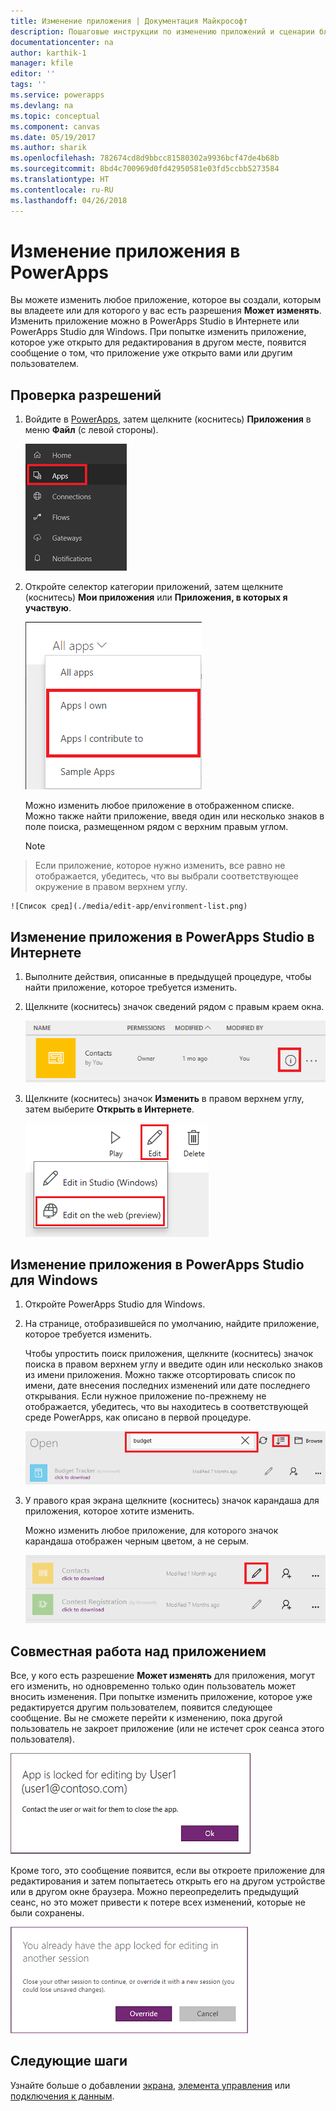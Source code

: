 ```yaml
---
title: Изменение приложения | Документация Майкрософт
description: Пошаговые инструкции по изменению приложений и сценарии блокировки сеансов.
documentationcenter: na
author: karthik-1
manager: kfile
editor: ''
tags: ''
ms.service: powerapps
ms.devlang: na
ms.topic: conceptual
ms.component: canvas
ms.date: 05/19/2017
ms.author: sharik
ms.openlocfilehash: 782674cd8d9bbcc81580302a9936bcf47de4b68b
ms.sourcegitcommit: 8bd4c700969d0fd42950581e03fd5ccbb5273584
ms.translationtype: HT
ms.contentlocale: ru-RU
ms.lasthandoff: 04/26/2018
---
```

# <a name="edit-an-app-in-powerapps"></a>Изменение приложения в PowerApps
Вы можете изменить любое приложение, которое вы создали, которым вы владеете или для которого у вас есть разрешения **Может изменять**. Изменить приложение можно в PowerApps Studio в Интернете или PowerApps Studio для Windows. При попытке изменить приложение, которое уже открыто для редактирования в другом месте, появится сообщение о том, что приложение уже открыто вами или другим пользователем.

## <a name="verify-your-permissions"></a>Проверка разрешений
1. Войдите в [PowerApps](https://web.powerapps.com), затем щелкните (коснитесь) **Приложения** в меню **Файл** (с левой стороны).
   
    ![Пункт "Приложения" в меню "Файл"](./media/edit-app/file-apps.png)
2. Откройте селектор категории приложений, затем щелкните (коснитесь) **Мои приложения** или **Приложения, в которых я участвую**.
   
    ![Селектор категории приложений](./media/edit-app/app-category.png)
   
    Можно изменить любое приложение в отображенном списке. Можно также найти приложение, введя один или несколько знаков в поле поиска, размещенном рядом с верхним правым углом.
   
    > [!NOTE]
> Если приложение, которое нужно изменить, все равно не отображается, убедитесь, что вы выбрали соответствующее окружение в правом верхнем углу.
   
    ![Список сред](./media/edit-app/environment-list.png)

## <a name="edit-an-app-in-powerapps-studio-for-web"></a>Изменение приложения в PowerApps Studio в Интернете
1. Выполните действия, описанные в предыдущей процедуре, чтобы найти приложение, которое требуется изменить.
2. Щелкните (коснитесь) значок сведений рядом с правым краем окна.
   
    ![Значок сведений](./media/edit-app/app-edit.png)
3. Щелкните (коснитесь) значок **Изменить** в правом верхнем углу, затем выберите **Открыть в Интернете**.
   
    ![Значок "Изменить"](./media/edit-app/edit-icon.png)

## <a name="edit-an-app-in-powerapps-studio-for-windows"></a>Изменение приложения в PowerApps Studio для Windows
1. Откройте PowerApps Studio для Windows.
2. На странице, отобразившейся по умолчанию, найдите приложение, которое требуется изменить.
   
    Чтобы упростить поиск приложения, щелкните (коснитесь) значок поиска в правом верхнем углу и введите один или несколько знаков из имени приложения. Можно также отсортировать список по имени, дате внесения последних изменений или дате последнего открывания. Если нужное приложение по-прежнему не отображается, убедитесь, что вы находитесь в соответствующей среде PowerApps, как описано в первой процедуре.
   
    ![](./media/edit-app/sort-filter.png)
3. У правого края экрана щелкните (коснитесь) значок карандаша для приложения, которое хотите изменить.
   
    Можно изменить любое приложение, для которого значок карандаша отображен черным цветом, а не серым.
   
    ![](./media/edit-app/app-editstudio.png)

## <a name="collaborate-on-an-app"></a>Совместная работа над приложением
Все, у кого есть разрешение **Может изменять** для приложения, могут его изменить, но одновременно только один пользователь может вносить изменения. При попытке изменить приложение, которое уже редактируется другим пользователем, появится следующее сообщение. Вы не сможете перейти к изменению, пока другой пользователь не закроет приложение (или не истечет срок сеанса этого пользователя).

![](./media/edit-app/applock-otheruser.png)

Кроме того, это сообщение появится, если вы откроете приложение для редактирования и затем попытаетесь открыть его на другом устройстве или в другом окне браузера. Можно переопределить предыдущий сеанс, но это может привести к потере всех изменений, которые не были сохранены.

![](./media/edit-app/applock-selfuser.png)

## <a name="next-steps"></a>Следующие шаги
Узнайте больше о добавлении [экрана](add-screen-context-variables.md), [элемента управления](add-configure-controls.md) или [подключения к данным](add-data-connection.md).

